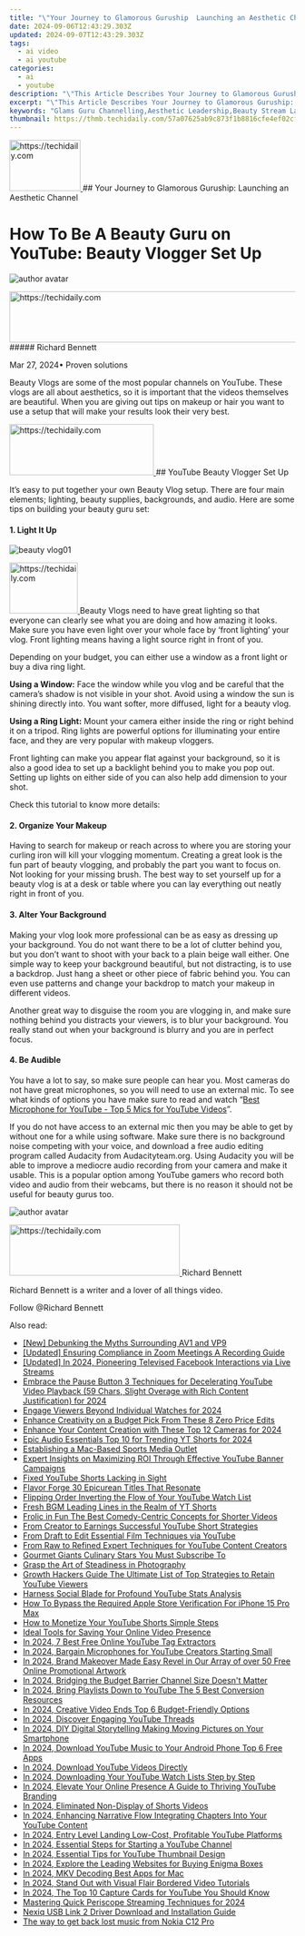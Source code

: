 ```yaml
---
title: "\"Your Journey to Glamorous Guruship  Launching an Aesthetic Channel\""
date: 2024-09-06T12:43:29.303Z
updated: 2024-09-07T12:43:29.303Z
tags:
  - ai video
  - ai youtube
categories:
  - ai
  - youtube
description: "\"This Article Describes Your Journey to Glamorous Guruship: Launching an Aesthetic Channel\""
excerpt: "\"This Article Describes Your Journey to Glamorous Guruship: Launching an Aesthetic Channel\""
keywords: "Glams Guru Channelling,Aesthetic Leadership,Beauty Stream Launch,Glamorous Guidance,Visual Visionary Guide,Glossy Channel Creation,Elegant Entrepreneurship"
thumbnail: https://thmb.techidaily.com/57a07625ab9c873f1b8816cfe4ef02cf1a6f9bda4b7acdd0899c793b0d810b70.jpg
---
```


<!-- affiliate ads begin -->
<a href="https://aligracehair.sjv.io/c/5597632/2135409/19272" target="_top" id="2135409">
  <img src="//a.impactradius-go.com/display-ad/19272-2135409" border="0" alt="https://techidaily.com" width="125" height="90"/>
</a>
<img height="0" width="0" src="https://aligracehair.sjv.io/i/5597632/2135409/19272" style="position:absolute;visibility:hidden;" border="0" />
<!-- affiliate ads end -->
## Your Journey to Glamorous Guruship: Launching an Aesthetic Channel

# How To Be A Beauty Guru on YouTube: Beauty Vlogger Set Up

![author avatar](https://images.wondershare.com/filmora/article-images/richard-bennett.jpg)

<!-- affiliate ads begin -->
<a href="https://appsumo.8odi.net/c/5597632/2123739/7443" target="_top" id="2123739">
  <img src="//a.impactradius-go.com/display-ad/7443-2123739" border="0" alt="https://techidaily.com" width="728" height="90"/>
</a>
<img height="0" width="0" src="https://appsumo.8odi.net/i/5597632/2123739/7443" style="position:absolute;visibility:hidden;" border="0" />
<!-- affiliate ads end -->
##### Richard Bennett

 Mar 27, 2024• Proven solutions

Beauty Vlogs are some of the most popular channels on YouTube. These vlogs are all about aesthetics, so it is important that the videos themselves are beautiful. When you are giving out tips on makeup or hair you want to use a setup that will make your results look their very best.

<!-- affiliate ads begin -->
<a href="https://25home.pxf.io/c/5597632/2123473/16836" target="_top" id="2123473">
  <img src="//a.impactradius-go.com/display-ad/16836-2123473" border="0" alt="https://techidaily.com" width="254" height="90"/>
</a>
<img height="0" width="0" src="https://25home.pxf.io/i/5597632/2123473/16836" style="position:absolute;visibility:hidden;" border="0" />
<!-- affiliate ads end -->
## YouTube Beauty Vlogger Set Up

It’s easy to put together your own Beauty Vlog setup. There are four main elements; lighting, beauty supplies, backgrounds, and audio. Here are some tips on building your beauty guru set:

#### 1\. Light It Up

![beauty vlog01](https://images.wondershare.com/filmora/article-images/beauty-vlog01.JPG)

<!-- affiliate ads begin -->
<a href="https://aligracehair.sjv.io/c/5597632/2135349/19272" target="_top" id="2135349">
  <img src="//a.impactradius-go.com/display-ad/19272-2135349" border="0" alt="https://techidaily.com" width="120" height="90"/>
</a>
<img height="0" width="0" src="https://aligracehair.sjv.io/i/5597632/2135349/19272" style="position:absolute;visibility:hidden;" border="0" />
<!-- affiliate ads end -->
Beauty Vlogs need to have great lighting so that everyone can clearly see what you are doing and how amazing it looks. Make sure you have even light over your whole face by ‘front lighting’ your vlog. Front lighting means having a light source right in front of you.

Depending on your budget, you can either use a window as a front light or buy a diva ring light.

**Using a Window:**  Face the window while you vlog and be careful that the camera’s shadow is not visible in your shot. Avoid using a window the sun is shining directly into. You want softer, more diffused, light for a beauty vlog.

**Using a Ring Light:**  Mount your camera either inside the ring or right behind it on a tripod. Ring lights are powerful options for illuminating your entire face, and they are very popular with makeup vloggers.

Front lighting can make you appear flat against your background, so it is also a good idea to set up a backlight behind you to make you pop out. Setting up lights on either side of you can also help add dimension to your shot.

Check this tutorial to know more details:

#### 2\. Organize Your Makeup

Having to search for makeup or reach across to where you are storing your curling iron will kill your vlogging momentum. Creating a great look is the fun part of beauty vlogging, and probably the part you want to focus on. Not looking for your missing brush. The best way to set yourself up for a beauty vlog is at a desk or table where you can lay everything out neatly right in front of you.

#### 3\. Alter Your Background

Making your vlog look more professional can be as easy as dressing up your background. You do not want there to be a lot of clutter behind you, but you don’t want to shoot with your back to a plain beige wall either. One simple way to keep your background beautiful, but not distracting, is to use a backdrop. Just hang a sheet or other piece of fabric behind you. You can even use patterns and change your backdrop to match your makeup in different videos.

Another great way to disguise the room you are vlogging in, and make sure nothing behind you distracts your viewers, is to blur your background. You really stand out when your background is blurry and you are in perfect focus.

#### 4\. Be Audible

You have a lot to say, so make sure people can hear you. Most cameras do not have great microphones, so you will need to use an external mic. To see what kinds of options you have make sure to read and watch “[Best Microphone for YouTube - Top 5 Mics for YouTube Videos](https://tools.techidaily.com/wondershare/filmora/download/)”.

If you do not have access to an external mic then you may be able to get by without one for a while using software. Make sure there is no background noise competing with your voice, and download a free audio editing program called Audacity from Audacityteam.org. Using Audacity you will be able to improve a mediocre audio recording from your camera and make it usable. This is a popular option among YouTube gamers who record both video and audio from their webcams, but there is no reason it should not be useful for beauty gurus too.

![author avatar](https://images.wondershare.com/filmora/article-images/richard-bennett.jpg)

<!-- affiliate ads begin -->
<a href="https://aligracehair.sjv.io/c/5597632/2115946/19272" target="_top" id="2115946">
  <img src="//a.impactradius-go.com/display-ad/19272-2115946" border="0" alt="https://techidaily.com" width="300" height="90"/>
</a>
<img height="0" width="0" src="https://aligracehair.sjv.io/i/5597632/2115946/19272" style="position:absolute;visibility:hidden;" border="0" />
<!-- affiliate ads end -->
Richard Bennett

Richard Bennett is a writer and a lover of all things video.

Follow @Richard Bennett

<span class="atpl-alsoreadstyle">Also read:</span>
<div><ul>
<li><a href="https://article-files.techidaily.com/new-debunking-the-myths-surrounding-av1-and-vp9/"><u>[New] Debunking the Myths Surrounding AV1 and VP9</u></a></li>
<li><a href="https://screen-video-capture.techidaily.com/updated-ensuring-compliance-in-zoom-meetings-a-recording-guide/"><u>[Updated] Ensuring Compliance in Zoom Meetings  A Recording Guide</u></a></li>
<li><a href="https://facebook-video-recording.techidaily.com/updated-in-2024-pioneering-televised-facebook-interactions-via-live-streams/"><u>[Updated] In 2024, Pioneering Televised Facebook Interactions via Live Streams</u></a></li>
<li><a href="https://youtube-videos.techidaily.com/embrace-the-pause-button-3-techniques-for-decelerating-youtube-video-playback-59-chars-slight-overage-with-rich-content-justification-for-2024/"><u>Embrace the Pause Button  3 Techniques for Decelerating YouTube Video Playback (59 Chars, Slight Overage with Rich Content Justification) for 2024</u></a></li>
<li><a href="https://youtube-videos.techidaily.com/engage-viewers-beyond-individual-watches-for-2024/"><u>Engage Viewers Beyond Individual Watches for 2024</u></a></li>
<li><a href="https://youtube-videos.techidaily.com/enhance-creativity-on-a-budget-pick-from-these-8-zero-price-edits/"><u>Enhance Creativity on a Budget  Pick From These 8 Zero Price Edits</u></a></li>
<li><a href="https://youtube-videos.techidaily.com/enhance-your-content-creation-with-these-top-12-cameras-for-2024/"><u>Enhance Your Content Creation with These Top 12 Cameras for 2024</u></a></li>
<li><a href="https://youtube-videos.techidaily.com/epic-audio-essentials-top-10-for-trending-yt-shorts-for-2024/"><u>Epic Audio Essentials  Top 10 for Trending YT Shorts for 2024</u></a></li>
<li><a href="https://youtube-videos.techidaily.com/establishing-a-mac-based-sports-media-outlet/"><u>Establishing a Mac-Based Sports Media Outlet</u></a></li>
<li><a href="https://youtube-videos.techidaily.com/expert-insights-on-maximizing-roi-through-effective-youtube-banner-campaigns/"><u>Expert Insights on Maximizing ROI Through Effective YouTube Banner Campaigns</u></a></li>
<li><a href="https://youtube-videos.techidaily.com/fixed-youtube-shorts-lacking-in-sight/"><u>Fixed  YouTube Shorts Lacking in Sight</u></a></li>
<li><a href="https://youtube-videos.techidaily.com/flavor-forge-30-epicurean-titles-that-resonate/"><u>Flavor Forge  30 Epicurean Titles That Resonate</u></a></li>
<li><a href="https://youtube-videos.techidaily.com/flipping-order-inverting-the-flow-of-your-youtube-watch-list/"><u>Flipping Order  Inverting the Flow of Your YouTube Watch List</u></a></li>
<li><a href="https://youtube-videos.techidaily.com/fresh-bgm-leading-lines-in-the-realm-of-yt-shorts/"><u>Fresh BGM  Leading Lines in the Realm of YT Shorts</u></a></li>
<li><a href="https://youtube-videos.techidaily.com/frolic-in-fun-the-best-comedy-centric-concepts-for-shorter-videos/"><u>Frolic in Fun  The Best Comedy-Centric Concepts for Shorter Videos</u></a></li>
<li><a href="https://youtube-videos.techidaily.com/from-creator-to-earnings-successful-youtube-short-strategies/"><u>From Creator to Earnings  Successful YouTube Short Strategies</u></a></li>
<li><a href="https://youtube-videos.techidaily.com/from-draft-to-edit-essential-film-techniques-via-youtube/"><u>From Draft to Edit  Essential Film Techniques via YouTube</u></a></li>
<li><a href="https://youtube-videos.techidaily.com/from-raw-to-refined-expert-techniques-for-youtube-content-creators/"><u>From Raw to Refined  Expert Techniques for YouTube Content Creators</u></a></li>
<li><a href="https://youtube-videos.techidaily.com/gourmet-giants-culinary-stars-you-must-subscribe-to/"><u>Gourmet Giants  Culinary Stars You Must Subscribe To</u></a></li>
<li><a href="https://youtube-videos.techidaily.com/grasp-the-art-of-steadiness-in-photography/"><u>Grasp the Art of Steadiness in Photography</u></a></li>
<li><a href="https://youtube-videos.techidaily.com/growth-hackers-guide-the-ultimate-list-of-top-strategies-to-retain-youtube-viewers/"><u>Growth Hackers Guide  The Ultimate List of Top Strategies to Retain YouTube Viewers</u></a></li>
<li><a href="https://youtube-videos.techidaily.com/harness-social-blade-for-profound-youtube-stats-analysis/"><u>Harness Social Blade for Profound YouTube Stats Analysis</u></a></li>
<li><a href="https://ios-unlock.techidaily.com/how-to-bypass-the-required-apple-store-verification-for-iphone-15-pro-max-by-drfone-ios/"><u>How To Bypass the Required Apple Store Verification For iPhone 15 Pro Max</u></a></li>
<li><a href="https://youtube-videos.techidaily.com/how-to-monetize-your-youtube-shorts-simple-steps/"><u>How to Monetize Your YouTube Shorts  Simple Steps</u></a></li>
<li><a href="https://youtube-videos.techidaily.com/ideal-tools-for-saving-your-online-video-presence/"><u>Ideal Tools for Saving Your Online Video Presence</u></a></li>
<li><a href="https://youtube-videos.techidaily.com/in-2024-7-best-free-online-youtube-tag-extractors/"><u>In 2024, 7 Best Free Online YouTube Tag Extractors</u></a></li>
<li><a href="https://youtube-videos.techidaily.com/in-2024-bargain-microphones-for-youtube-creators-starting-small/"><u>In 2024, Bargain Microphones for YouTube Creators Starting Small</u></a></li>
<li><a href="https://youtube-videos.techidaily.com/in-2024-brand-makeover-made-easy-revel-in-our-array-of-over-50-free-online-promotional-artwork/"><u>In 2024, Brand Makeover Made Easy  Revel in Our Array of over 50 Free Online Promotional Artwork</u></a></li>
<li><a href="https://youtube-videos.techidaily.com/in-2024-bridging-the-budget-barrier-channel-size-doesnt-matter/"><u>In 2024, Bridging the Budget Barrier  Channel Size Doesn't Matter</u></a></li>
<li><a href="https://youtube-videos.techidaily.com/in-2024-bring-playlists-down-to-youtube-the-5-best-conversion-resources/"><u>In 2024, Bring Playlists Down to YouTube  The 5 Best Conversion Resources</u></a></li>
<li><a href="https://youtube-videos.techidaily.com/in-2024-creative-video-ends-top-6-budget-friendly-options/"><u>In 2024, Creative Video Ends  Top 6 Budget-Friendly Options</u></a></li>
<li><a href="https://youtube-videos.techidaily.com/in-2024-discover-engaging-youtube-threads/"><u>In 2024, Discover Engaging YouTube Threads</u></a></li>
<li><a href="https://youtube-videos.techidaily.com/in-2024-diy-digital-storytelling-making-moving-pictures-on-your-smartphone/"><u>In 2024, DIY Digital Storytelling  Making Moving Pictures on Your Smartphone</u></a></li>
<li><a href="https://youtube-videos.techidaily.com/in-2024-download-youtube-music-to-your-android-phone-top-6-free-apps/"><u>In 2024, Download YouTube Music to Your Android Phone  Top 6 Free Apps</u></a></li>
<li><a href="https://youtube-videos.techidaily.com/in-2024-download-youtube-videos-directly/"><u>In 2024, Download YouTube Videos Directly</u></a></li>
<li><a href="https://youtube-videos.techidaily.com/in-2024-downloading-your-youtube-watch-lists-step-by-step/"><u>In 2024, Downloading Your YouTube Watch Lists  Step by Step</u></a></li>
<li><a href="https://youtube-videos.techidaily.com/in-2024-elevate-your-online-presence-a-guide-to-thriving-youtube-branding/"><u>In 2024, Elevate Your Online Presence  A Guide to Thriving YouTube Branding</u></a></li>
<li><a href="https://youtube-videos.techidaily.com/in-2024-eliminated-non-display-of-shorts-videos/"><u>In 2024, Eliminated  Non-Display of Shorts Videos</u></a></li>
<li><a href="https://youtube-videos.techidaily.com/in-2024-enhancing-narrative-flow-integrating-chapters-into-your-youtube-content/"><u>In 2024, Enhancing Narrative Flow  Integrating Chapters Into Your YouTube Content</u></a></li>
<li><a href="https://youtube-videos.techidaily.com/in-2024-entry-level-landing-low-cost-profitable-youtube-platforms/"><u>In 2024, Entry Level Landing  Low-Cost, Profitable YouTube Platforms</u></a></li>
<li><a href="https://youtube-videos.techidaily.com/in-2024-essential-steps-for-starting-a-youtube-channel/"><u>In 2024, Essential Steps for Starting a YouTube Channel</u></a></li>
<li><a href="https://youtube-videos.techidaily.com/in-2024-essential-tips-for-youtube-thumbnail-design/"><u>In 2024, Essential Tips for YouTube Thumbnail Design</u></a></li>
<li><a href="https://some-techniques.techidaily.com/in-2024-explore-the-leading-websites-for-buying-enigma-boxes/"><u>In 2024, Explore the Leading Websites for Buying Enigma Boxes</u></a></li>
<li><a href="https://extra-guidance.techidaily.com/in-2024-mkv-decoding-best-apps-for-mac/"><u>In 2024, MKV Decoding  Best Apps for Mac</u></a></li>
<li><a href="https://instagram-video-recordings.techidaily.com/in-2024-stand-out-with-visual-flair-bordered-video-tutorials/"><u>In 2024, Stand Out with Visual Flair  Bordered Video Tutorials</u></a></li>
<li><a href="https://youtube-videos.techidaily.com/in-2024-the-top-10-capture-cards-for-youtube-you-should-know/"><u>In 2024, The Top 10 Capture Cards for YouTube You Should Know</u></a></li>
<li><a href="https://extra-skills.techidaily.com/mastering-quick-periscope-streaming-techniques-for-2024/"><u>Mastering Quick Periscope Streaming Techniques for 2024</u></a></li>
<li><a href="https://hardware-updates.techidaily.com/nexiq-usb-link-2-driver-download-and-installation-guide/"><u>Nexiq USB Link 2 Driver Download and Installation Guide</u></a></li>
<li><a href="https://techidaily.com/the-way-to-get-back-lost-music-from-nokia-c12-pro-by-fonelab-android-recover-music/"><u>The way to get back lost music from Nokia C12 Pro</u></a></li>
</ul></div>

<ins class="adsbygoogle"
      style="display:block"
      data-ad-client="ca-pub-7571918770474297"
      data-ad-slot="8358498916"
      data-ad-format="auto"
      data-full-width-responsive="true"></ins>
